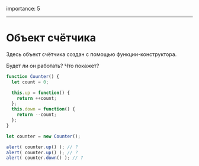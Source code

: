 importance: 5

---

# Объект счётчика

Здесь объект счётчика создан с помощью функции-конструктора.

Будет ли он работать? Что покажет?

```js
function Counter() {
  let count = 0;

  this.up = function() {
    return ++count;
  };
  this.down = function() {
    return --count;
  };
}

let counter = new Counter();

alert( counter.up() ); // ?
alert( counter.up() ); // ?
alert( counter.down() ); // ?
```

